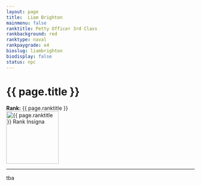 ```yaml
---
layout: page
title:  Liam Brighton
mainmenu: false
ranktitle: Petty Officer 3rd Class
rankbackground: red
ranktype: naval
rankpaygrade: e4
bioslug: liambrighton
biodisplay: false
status: npc
---
```

# {{ page.title }}
**Rank:** {{ page.ranktitle }}  
<img src="//img.sigma-division.com/ranks/{{ page.rankimg }}" width="140" class="img-fluid" alt="{{ page.ranktitle }} Rank Insigna">  

---
tba